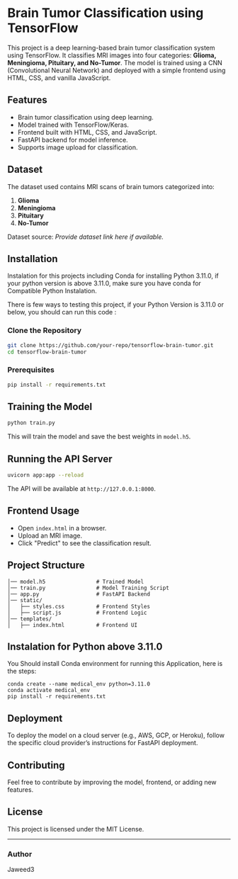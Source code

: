 # Brain Tumor Classification using TensorFlow

This project is a deep learning-based brain tumor classification system using TensorFlow. It classifies MRI images into four categories: **Glioma, Meningioma, Pituitary, and No-Tumor**. The model is trained using a CNN (Convolutional Neural Network) and deployed with a simple frontend using HTML, CSS, and vanilla JavaScript.

## Features
- Brain tumor classification using deep learning.
- Model trained with TensorFlow/Keras.
- Frontend built with HTML, CSS, and JavaScript.
- FastAPI backend for model inference.
- Supports image upload for classification.

## Dataset
The dataset used contains MRI scans of brain tumors categorized into:
1. **Glioma**
2. **Meningioma**
3. **Pituitary**
4. **No-Tumor**

Dataset source: *Provide dataset link here if available.*

## Installation

Instalation for this projects including Conda for installing Python 3.11.0, if your python version is above 3.11.0, make sure you have conda for Compatible Python Instalation. 

There is few ways to testing this project, if your Python Version is 3.11.0 or below, you should can run this code :

### Clone the Repository
```bash
git clone https://github.com/your-repo/tensorflow-brain-tumor.git
cd tensorflow-brain-tumor
```

### Prerequisites
```bash
pip install -r requirements.txt
```


## Training the Model
```python
python train.py
```
This will train the model and save the best weights in `model.h5`.

## Running the API Server
```bash
uvicorn app:app --reload
```
The API will be available at `http://127.0.0.1:8000`.

## Frontend Usage
- Open `index.html` in a browser.
- Upload an MRI image.
- Click "Predict" to see the classification result.

## Project Structure
```
│── model.h5                # Trained Model
│── train.py                # Model Training Script
│── app.py                  # FastAPI Backend
│── static/
│   ├── styles.css          # Frontend Styles
│   ├── script.js           # Frontend Logic
│── templates/
│   ├── index.html          # Frontend UI
```


## Instalation for Python above 3.11.0
You Should install Conda environment for running this Application,
here is the steps:
```
conda create --name medical_env python=3.11.0
conda activate medical_env
pip install -r requirements.txt
```
## Deployment
To deploy the model on a cloud server (e.g., AWS, GCP, or Heroku), follow the specific cloud provider’s instructions for FastAPI deployment.

## Contributing
Feel free to contribute by improving the model, frontend, or adding new features.

## License
This project is licensed under the MIT License.

---

### Author
Jaweed3